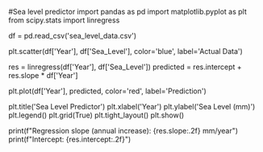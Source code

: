 #Sea level predictor
import pandas as pd
import matplotlib.pyplot as plt
from scipy.stats import linregress

df = pd.read_csv('sea_level_data.csv')

plt.scatter(df['Year'], df['Sea_Level'], color='blue', label='Actual Data')

res = linregress(df['Year'], df['Sea_Level'])
predicted = res.intercept + res.slope * df['Year']

plt.plot(df['Year'], predicted, color='red', label='Prediction')

plt.title('Sea Level Predictor')
plt.xlabel('Year')
plt.ylabel('Sea Level (mm)')
plt.legend()
plt.grid(True)
plt.tight_layout()
plt.show()

print(f"Regression slope (annual increase): {res.slope:.2f} mm/year")
print(f"Intercept: {res.intercept:.2f}")
